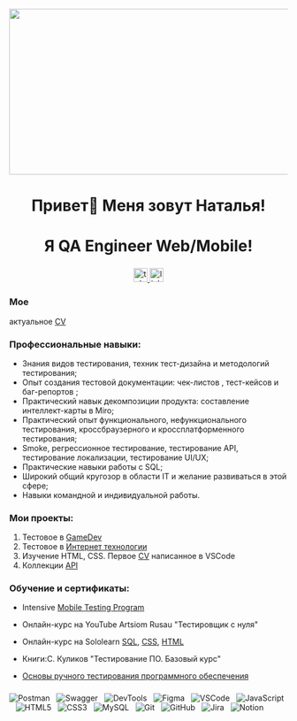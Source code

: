 <br clear="both">

<div align="center">
  <img height="300" width="600" src="https://user-images.githubusercontent.com/74038190/225813708-98b745f2-7d22-48cf-9150-083f1b00d6c9.gif"  />
</div>

###

<h1 align="center">Привет👋 Меня зовут Наталья!</h1>
<h1 align="center">Я QA Engineer Web/Mobile!</h1>

###

<div align="center">
  <a href="https://t.me/NatalKON" target="_blank">
    <img src="https://img.shields.io/static/v1?message=Telegram&logo=telegram&label=&color=2CA5E0&logoColor=white&labelColor=&style=for-the-badge" height="25" alt="telegram logo"  />
  </a>
   <a href="https://www.linkedin.com/in/natalia-kondrateva-5a15bb21b" target="_blank">
    <img src="https://img.shields.io/static/v1?message=Linkedin&logo=linkedin&label=&color=2CA5E0&logoColor=white&labelColor=&style=for-the-badge" height="25" alt="linkedIn logo"  />
  </a>
</div>


### Мое 
актуальное [CV](https://drive.google.com/file/d/1MMvDiz7W8RyAHp_oI0W-c4dFaNyeIBGs/view?usp=sharing)

### Профессиональные навыки:
- Знания видов тестирования, техник тест-дизайна и методологий тестирования;
- Опыт создания тестовой документации: чек-листов , тест-кейсов и баг-репортов ;
- Практический навык декомпозиции продукта: составление интеллект-карты в Miro;
- Практический опыт функционального, нефункционального тестирования, кроссбраузерного и кроссплатформенного тестирования;
- Smoke, регрессионное тестирование, тестирование API, тестирование локализации, тестирование UI/UX;
- Практические навыки работы с SQL;
- Широкий общий кругозор в области IT и желание развиваться в этой сфере;
- Навыки командной и индивидуальной работы.


### Мои проекты:
1. Тестовое в [GameDev](https://docs.google.com/spreadsheets/d/1JN60laJ3xnO0UVp5CzkolVKrl8i64RcQA4lZDwir6qs/edit?gid=1590765664#gid=1590765664)
2. Тестовое в [Интернет технологии](https://docs.google.com/spreadsheets/d/1org7OBh3O7kUdbCi0iYOtAjg9MsO4r2KwkqTutEqgy8/edit?gid=1568704828#gid=1568704828)
3. Изучение HTML, CSS. Первое [CV](http://127.0.0.1:5500/indexs.html) написанное в VSCode
4. Коллекции [API](file:///Users/nataliakondrateva/Desktop/%D0%BF%D1%80%D0%B5%D0%B7%D0%B5%D0%BD%D1%82%D0%B0%D1%86%D0%B8%D1%8F/Postman%20GitHub/New%20Collection.postman_collection.json1)

### Обучение и сертификаты:
- Intensive [Mobile Testing Program](https://drive.google.com/file/d/1BmK7hLGNa2eTzC8rRjbIIe7aO_IuQRe6/view?usp=sharing)
- Онлайн-курс на YouTube Artsiom Rusau "Тестировщик c нуля"
- Онлайн-курс на Sololearn [SQL](https://drive.google.com/file/d/1KD3O6F68vHOI10V9gSRnMlfEl8umUfa4/view?usp=sharing), [CSS](https://drive.google.com/file/d/1rAUjW22PF7FKZUF_EW0xPaNGxeIsqiGW/view?usp=sharing), [HTML](https://drive.google.com/file/d/1rAUjW22PF7FKZUF_EW0xPaNGxeIsqiGW/view?usp=sharing)
- Книги:С. Куликов "Тестирование ПО. Базовый курс"
- [Основы ручного тестирования программного обеспечения](https://drive.google.com/file/d/1OqIUV3z7zWFbuj4aV-j_r2QD2s-1XL2T/view?usp=sharing)


  ###
![Postman](https://img.shields.io/badge/-Postman-black?logo=postman&style=social)&nbsp;&nbsp;
![Swagger](https://img.shields.io/badge/-Swagger-black?logo=swagger&style=social)&nbsp;&nbsp;
![DevTools](https://img.shields.io/badge/-DevTools-black?logo=devtools&style=social)&nbsp;&nbsp;
![Figma](https://img.shields.io/badge/-Figma-black?logo=figma&style=social)&nbsp;&nbsp;
![VSCode](https://img.shields.io/badge/-VSCode-black?logo=vscode&style=social)&nbsp;&nbsp;
![JavaScript](https://img.shields.io/badge/-JavaScript-black?logo=javascript&style=social)&nbsp;&nbsp;
![HTML5](https://img.shields.io/badge/-HTML5-black?logo=html5&style=social)&nbsp;&nbsp;
![CSS3](https://img.shields.io/badge/-CSS3-black?logo=css3&style=social)&nbsp;&nbsp;
![MySQL](https://img.shields.io/badge/-MySQL-black?logo=mysql&style=social)&nbsp;&nbsp;
![Git](https://img.shields.io/badge/-Git-black?logo=git&style=social)&nbsp;&nbsp;
![GitHub](https://img.shields.io/badge/-GitHub-black?logo=github&style=social)&nbsp;&nbsp;
![Jira](https://img.shields.io/badge/-Jira-black?logo=jira&style=social)&nbsp;&nbsp;
![Notion](https://img.shields.io/badge/-Notion-black?logo=notion&style=social)&nbsp;&nbsp;
